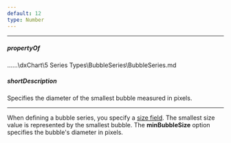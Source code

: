 ```yaml
---
default: 12
type: Number
---
```

---
##### propertyOf
..\..\..\dxChart\5 Series Types\BubbleSeries\BubbleSeries.md

##### shortDescription
Specifies the diameter of the smallest bubble measured in pixels.

---
When defining a bubble series, you specify a [size field](/api-reference/20%20Data%20Visualization%20Widgets/dxChart/5%20Series%20Types/CommonSeries/sizeField.md '/Documentation/ApiReference/Data_Visualization_Widgets/dxChart/Series_Types/BubbleSeries/#sizeField'). The smallest size value is represented by the smallest bubble. The **minBubbleSize** option specifies the bubble's diameter in pixels.